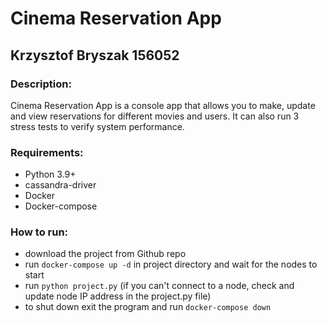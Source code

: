 # Cinema Reservation App

## Krzysztof Bryszak 156052

### Description:

Cinema Reservation App is a console app that allows you to make, update and view reservations for different movies and users. It can also run 3 stress tests to verify system performance.

### Requirements:
- Python 3.9+
- cassandra-driver
- Docker
- Docker-compose

### How to run:
- download the project from Github repo
- run ``` docker-compose up -d ``` in project directory and wait for the nodes to start
- run ``` python project.py ``` (if you can't connect to a node, check and update node IP address in the project.py file)
- to shut down exit the program and run ``` docker-compose down ```
